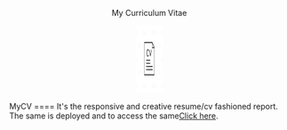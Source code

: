 <p align="center">My Curriculum Vitae</p>
<p align="center">
  <img width="50" height="120" src="cv.jpg">
</p>
MyCV
====
It's the responsive and creative resume/cv fashioned report.
The same is deployed and to access the same<a href="https://akshaychaudhari.github.io/MyCV/">Click here</a>.
